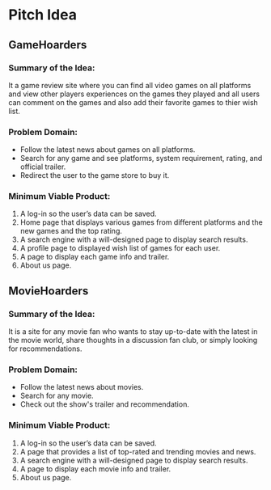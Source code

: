 # Pitch Idea
## GameHoarders
### Summary of the Idea:
It a game review site where you can find all video games on all platforms and view other players experiences on the games they played and all users can comment on the games and also add their favorite games to thier wish list.

### Problem Domain:
* Follow the latest news about games on all platforms.
* Search for any game and see platforms, system requirement, rating, and official trailer.
* Redirect the user to the game store to buy it.

### Minimum Viable Product:
1. A log-in so the user’s data can be saved.
2. Home page that displays various games from different platforms and the new games and the top rating.
3. A search engine with a will-designed page to display search results.
4. A profile page to displayed wish list of games for each user.
5. A page to display each game info and trailer.
6. About us page.

## MovieHoarders
### Summary of the Idea:
It is a site for any movie fan who wants to stay up-to-date with the latest in the movie world, share thoughts in a discussion fan club, or simply looking for recommendations.

### Problem Domain:
* Follow the latest news about movies.
* Search for any movie.
* Check out the show's trailer and recommendation.

### Minimum Viable Product:
1. A log-in so the user’s data can be saved.
2. A page that provides a list of top-rated and trending movies and news.
3. A search engine with a will-designed page to display search results.
4. A page to display each movie info and trailer.
5. About us page.